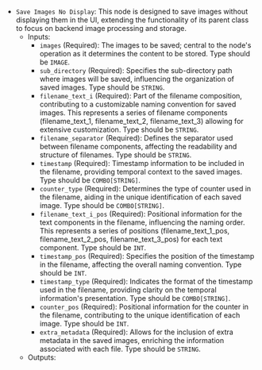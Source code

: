 - `Save Images No Display`: This node is designed to save images without displaying them in the UI, extending the functionality of its parent class to focus on backend image processing and storage.
    - Inputs:
        - `images` (Required): The images to be saved; central to the node's operation as it determines the content to be stored. Type should be `IMAGE`.
        - `sub_directory` (Required): Specifies the sub-directory path where images will be saved, influencing the organization of saved images. Type should be `STRING`.
        - `filename_text_i` (Required): Part of the filename composition, contributing to a customizable naming convention for saved images. This represents a series of filename components (filename_text_1, filename_text_2, filename_text_3) allowing for extensive customization. Type should be `STRING`.
        - `filename_separator` (Required): Defines the separator used between filename components, affecting the readability and structure of filenames. Type should be `STRING`.
        - `timestamp` (Required): Timestamp information to be included in the filename, providing temporal context to the saved images. Type should be `COMBO[STRING]`.
        - `counter_type` (Required): Determines the type of counter used in the filename, aiding in the unique identification of each saved image. Type should be `COMBO[STRING]`.
        - `filename_text_i_pos` (Required): Positional information for the text components in the filename, influencing the naming order. This represents a series of positions (filename_text_1_pos, filename_text_2_pos, filename_text_3_pos) for each text component. Type should be `INT`.
        - `timestamp_pos` (Required): Specifies the position of the timestamp in the filename, affecting the overall naming convention. Type should be `INT`.
        - `timestamp_type` (Required): Indicates the format of the timestamp used in the filename, providing clarity on the temporal information's presentation. Type should be `COMBO[STRING]`.
        - `counter_pos` (Required): Positional information for the counter in the filename, contributing to the unique identification of each image. Type should be `INT`.
        - `extra_metadata` (Required): Allows for the inclusion of extra metadata in the saved images, enriching the information associated with each file. Type should be `STRING`.
    - Outputs:
